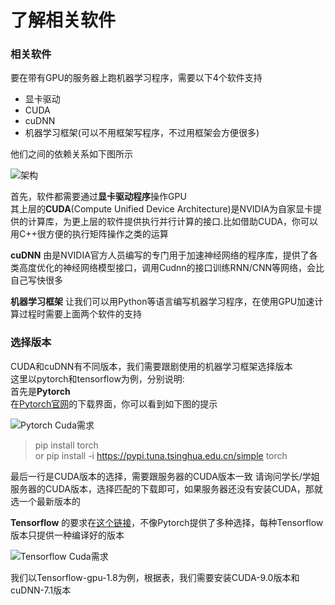 # 了解相关软件

### 相关软件

要在带有GPU的服务器上跑机器学习程序，需要以下4个软件支持  
- 显卡驱动  
- CUDA
- cuDNN
- 机器学习框架(可以不用框架写程序，不过用框架会方便很多)  

他们之间的依赖关系如下图所示

![架构](../../img/part2/architecture.png)   

首先，软件都需要通过**显卡驱动程序**操作GPU  
其上层的**CUDA**(Compute Unified Device Architecture)是NVIDIA为自家显卡提供的计算库，为更上层的软件提供执行并行计算的接口.比如借助CUDA，你可以用C++很方便的执行矩阵操作之类的运算  

**cuDNN** 由是NVIDIA官方人员编写的专门用于加速神经网络的程序库，提供了各类高度优化的神经网络模型接口，调用Cudnn的接口训练RNN/CNN等网络，会比自己写快很多  

**机器学习框架** 让我们可以用Python等语言编写机器学习程序，在使用GPU加速计算过程时需要上面两个软件的支持


### 选择版本
CUDA和cuDNN有不同版本，我们需要跟剧使用的机器学习框架选择版本  
这里以pytorch和tensorflow为例，分别说明:  
首先是**Pytorch**  
在[Pytorch官网](https://pytorch.org/)的下载界面，你可以看到如下图的提示

![Pytorch Cuda需求](../../img/part2/pytorch-version.png)  

> pip install torch  
or pip install -i https://pypi.tuna.tsinghua.edu.cn/simple torch

最后一行是CUDA版本的选择，需要跟服务器的CUDA版本一致
请询问学长/学姐服务器的CUDA版本，选择匹配的下载即可，如果服务器还没有安装CUDA，那就选一个最新版本的


**Tensorflow** 的要求在[这个链接](https://tensorflow.google.cn/install/install_sources#tested_source_configurations)，不像Pytorch提供了多种选择，每种Tensorflow版本只提供一种编译好的版本

![Tensorflow Cuda需求](../../img/part2/tensorflow-version.png)

我们以Tensorflow-gpu-1.8为例，根据表，我们需要安装CUDA-9.0版本和cuDNN-7.1版本
